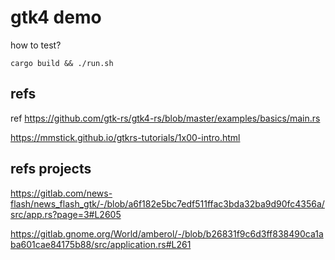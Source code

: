 
# gtk4 demo

how to test?

```shell
cargo build && ./run.sh
```

## refs

ref https://github.com/gtk-rs/gtk4-rs/blob/master/examples/basics/main.rs

https://mmstick.github.io/gtkrs-tutorials/1x00-intro.html

## refs projects

https://gitlab.com/news-flash/news_flash_gtk/-/blob/a6f182e5bc7edf511ffac3bda32ba9d90fc4356a/src/app.rs?page=3#L2605

https://gitlab.gnome.org/World/amberol/-/blob/b26831f9c6d3ff838490ca1aba601cae84175b88/src/application.rs#L261
